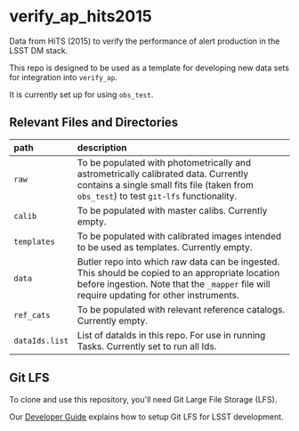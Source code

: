 # verify_ap_hits2015
Data from HiTS (2015) to verify the performance of alert production in the LSST DM stack.

This repo is designed to be used as a template for developing new data sets for integration into `verify_ap`.

It is currently set up for using `obs_test`.

Relevant Files and Directories
-----
path                  | description
:---------------------|:-----------------------------
`raw`                 | To be populated with photometrically and astrometrically calibrated data. Currently contains a single small fits file (taken from `obs_test`) to test `git-lfs` functionality.
`calib`               | To be populated with master calibs. Currently empty.
`templates`           | To be populated with calibrated images intended to be used as templates. Currently empty.
`data`                | Butler repo into which raw data can be ingested.  This should be copied to an appropriate location before ingestion.  Note that the `_mapper` file will require updating for other instruments.
`ref_cats`            | To be populated with relevant reference catalogs. Currently empty.
`dataIds.list`        | List of dataIds in this repo. For use in running Tasks. Currently set to run all Ids.


Git LFS
-------

To clone and use this repository, you'll need Git Large File Storage (LFS).

Our [Developer Guide](http://developer.lsst.io/en/latest/tools/git_lfs.html) explains how to setup Git LFS for LSST development.

